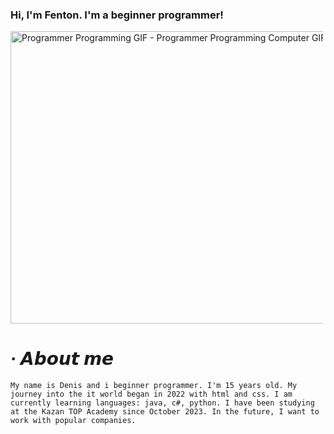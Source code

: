 ### Hi, I'm Fenton. I'm a beginner programmer!

<img src="https://media1.tenor.com/m/41I-iMyClCgAAAAd/programmer-programming.gif" width="833" height="467.97752808988764" alt="Programmer Programming GIF - Programmer Programming Computer GIFs" style="max-width: 500px;">

# · 𝘼𝙗𝙤𝙪𝙩 𝙢𝙚
    My name is Denis and i beginner programmer. I'm 15 years old. My journey into the it world began in 2022 with html and css. I am currently learning languages: java, c#, python. I have been studying at the Kazan TOP Academy since October 2023. In the future, I want to work with popular companies.
 
